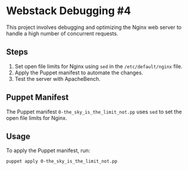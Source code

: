 # Webstack Debugging #4

This project involves debugging and optimizing the Nginx web server to handle a high number of concurrent requests.

## Steps

1. Set open file limits for Nginx using `sed` in the `/etc/default/nginx` file.
2. Apply the Puppet manifest to automate the changes.
3. Test the server with ApacheBench.

## Puppet Manifest

The Puppet manifest `0-the_sky_is_the_limit_not.pp` uses `sed` to set the open file limits for Nginx.

## Usage

To apply the Puppet manifest, run:

```bash
puppet apply 0-the_sky_is_the_limit_not.pp
